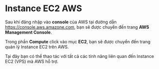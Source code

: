 # Instance EC2 AWS

Sau khi đăng nhập vào **console** của AWS tại đường dẫn https://console.aws.amazone.com, bạn sẽ được chuyển đến trang **AWS Management Console**.

Trong phần **Compute** click vào mục **EC2**, bạn sẽ được chuyển đến trang quản lý Instance EC2 trên AWS.

Tại đây bạn có thể thao tác với tất cả các tính năng liên quan đến Instance EC2 (VPS) mà AWS hỗ trợ.